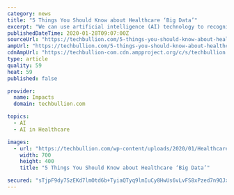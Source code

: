 ```yaml
---
category: news
title: "5 Things You Should Know about Healthcare ‘Big Data’"
excerpt: "We can use artificial intelligence (AI) technology to recognize patterns in vast and complex data sets that human brains would take centuries to discover and unwrap. This is not pie-in-the-sky for the far future. Big data in healthcare is expected to experience a phenomenal compound annual growth rate of 36% by 2025, with electronic health ..."
publishedDateTime: 2020-01-28T09:07:00Z
sourceUrl: "https://techbullion.com/5-things-you-should-know-about-healthcare-big-data/"
ampUrl: "https://techbullion.com/5-things-you-should-know-about-healthcare-big-data/amp/"
cdnAmpUrl: "https://techbullion-com.cdn.ampproject.org/c/s/techbullion.com/5-things-you-should-know-about-healthcare-big-data/amp/"
type: article
quality: 59
heat: 59
published: false

provider:
  name: Impacts
  domain: techbullion.com

topics:
  - AI
  - AI in Healthcare

images:
  - url: "https://techbullion.com/wp-content/uploads/2020/01/Healthcare-‘Big-Data’.png"
    width: 700
    height: 400
    title: "5 Things You Should Know about Healthcare ‘Big Data’"

secured: "sTjpF9dy7SzEKd7lmOtd6b+TyiaQTyq9lmIuCy8HwUs6vLvFS8xPzed7n9QJxjX1hcTt8vReL18pFMFjb+YXAXb7+EglA+hl/OCIrxHeQzNNeHVzN4Y5qY4/hHWvFCRLtyGYYq59n/pMK6Ip8rxu+nKs9rKVrO/l/ZD1fNehDkr6pDj/JjHzYvDW+1iLZnC7PyKIjFwyDiWVG8OW9kxuNS4X4MkMyF3d8nVn+ui02X7iIxrqwbyMAMlPJL6Nq9zM+HFs3TTKmotsUpzqkL3DBcv5ZPz1smyQ4luM4FV7ulhSpUTgeNLRTyVp9qrhzfOvOmH4HENTnR/i5dV23IpiToNwVtSMK30GFHIng4gxANPGA5o3IyRrcfdpzfyiBfCFLm28L2ozS7ntd3v5dJ6u9esJAtaIyNT/Glt3/b+uS+TBt7SSaTjFzdAFgBo4NM7Vwn3mQRWmMLVa09zpU9hUoGIAZKQsYd6ZKgXfV2dC1nY=;jPfeuattGXDJ/z4WscrpNA=="
---
```


